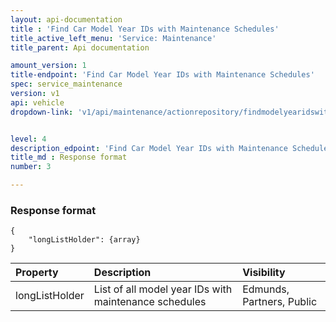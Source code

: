 ```yaml
---
layout: api-documentation
title : 'Find Car Model Year IDs with Maintenance Schedules'
title_active_left_menu: 'Service: Maintenance'
title_parent: Api documentation

amount_version: 1
title-endpoint: 'Find Car Model Year IDs with Maintenance Schedules'
spec: service_maintenance
version: v1
api: vehicle
dropdown-link: 'v1/api/maintenance/actionrepository/findmodelyearidswithmaintenanceschedule'


level: 4
description_edpoint: 'Find Car Model Year IDs with Maintenance Schedules'
title_md : Response format
number: 3

---
```


### Response format

	{
	    "longListHolder": {array}
	}

| Property      	| Description                                              	| Visibility                |
|:------------------|:----------------------------------------------------------|:------------------------- |
| longListHolder	| List of all model year IDs with maintenance schedules    	| Edmunds, Partners, Public |